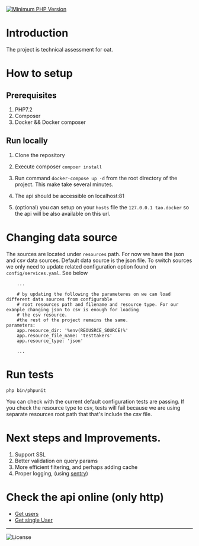[![Minimum PHP Version](https://img.shields.io/badge/php-%3E%3D%207.2-8892BF.svg?style=flat-square)](https://php.net/)

# Introduction

The project is technical assessment for oat.

# How to setup 

## Prerequisites 

1. PHP7.2
2. Composer
3. Docker && Docker composer

## Run locally

1. Clone the repository
2. Execute composer `compoer install`
3. Run command `docker-compose up -d` from the root directory of the  project. This make take several minutes.
4. The api should be accessible on localhost:81

5. (optional) you can setup on your `hosts` file the `127.0.0.1 tao.docker` so the api will be
also available on this url.

# Changing data source

The sources are located under `resources` path. For now we have
the json and csv data sources. Default data source is the json file.
To switch sources we only need to update related configuration option found on
`config/services.yaml`. See below

````
    ...
    
    # by updating the following the parameteres on we can load different data sources from configurable
    # root resources path and filename and resource type. For our exanple changing json to csv is enough for loading
    # the csv resource.
    #the rest of the project remains the same.
parameters:
    app.resource_dir: '%env(REOUSRCE_SOURCE)%'
    app.resource_file_name: 'testtakers'
    app.resource_type: 'json'

    ...
````

# Run tests 
`php bin/phpunit`

You can check with the current default configuration tests are passing.
If you check the resource type to csv, tests will fail because we are
using separate resources root path that that's include the csv file.

# Next steps and Improvements.

1. Support SSL
2. Better validation on query params
3. More efficient filtering, and perhaps adding cache
4. Proper logging, (using [sentry](https://sentry.io/welcome))


# Check the api online (only http)
- [Get users](http://oat-tech-assesment.us-east-2.elasticbeanstalk.com/v1/users)  
- [Get single User](http://oat-tech-assesment.us-east-2.elasticbeanstalk.com/v1/users/clarksusan)

---
![License](https://poser.pugx.org/pugx/badge-poser/license.svg)
